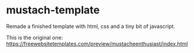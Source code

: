 # mustach-template
Remade a finished template with html, css and a tiny bit of javascript.

This is the original one: https://freewebsitetemplates.com/preview/mustacheenthusiast/index.html
